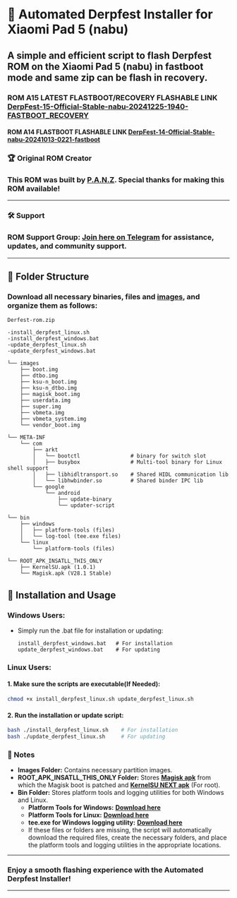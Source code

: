 # 🚀 Automated Derpfest Installer for Xiaomi Pad 5 (nabu)

## A simple and efficient script to flash Derpfest ROM on the Xiaomi Pad 5 (nabu) in fastboot mode and same zip can be flash in recovery.
### ROM A15 LATEST FLASTBOOT/RECOVERY FLASHABLE LINK [DerpFest-15-Official-Stable-nabu-20241225-1940-FASTBOOT_RECOVERY](https://github.com/ArKT-7/automated-nabu-derpfest-installer/releases/download/derpfest-december/DerpFest-15-Official-Stable-nabu-20241225-1940-FASTBOOT_RECOVERY.zip)
#### ROM A14 FLASTBOOT FLASHABLE LINK [DerpFest-14-Official-Stable-nabu-20241013-0221-fastboot](https://1drv.ms/u/s!ArrRdTwOqQPll4EqH9ISU1xpc2n1nA)
### 🏆 Original ROM Creator
### This ROM was built by [P.A.N.Z](https://github.com/ppanzenboeck). Special thanks for making this ROM available!
---
### 🛠 Support
### **ROM Support Group**: [Join here on Telegram](https://t.me/+x29bHVZKa9ZhZjBk) for assistance, updates, and community support.
---

## 📂 Folder Structure
### Download all necessary binaries, files and [images](https://github.com/ArKT-7/automated-nabu-derpfest-installer/releases/tag/derpfest-november), and organize them as follows:

```plaintext
Derfest-rom.zip

-install_derpfest_linux.sh
-install_derpfest_windows.bat
-update_derpfest_linux.sh
-update_derpfest_windows.bat

└── images
    ├── boot.img
    ├── dtbo.img
    ├── ksu-n_boot.img
    ├── ksu-n_dtbo.img
    ├── magisk_boot.img
    ├── userdata.img
    ├── super.img
    ├── vbmeta.img
    ├── vbmeta_system.img
    └── vendor_boot.img

└── META-INF
    └── com
        ├── arkt 
        │   └── bootctl                # binary for switch slot
        │   ├── busybox                # Multi-tool binary for Linux shell support
        │   ├── libhidltransport.so    # Shared HIDL communication lib
        │   └── libhwbinder.so         # Shared binder IPC lib
        └── google
            └── android
                ├── update-binary 
                └── updater-script 

└── bin
    ├── windows
    │   ├── platform-tools (files)
    │   └── log-tool (tee.exe files)
    └── linux
        └── platform-tools (files)

└── ROOT_APK_INSATLL_THIS_ONLY
    ├── KernelSU.apk (1.0.1)
    └── Magisk.apk (V28.1 Stable)
```

## 🔧 Installation and Usage

### Windows Users:
- Simply run the .bat file for installation or updating:
  ```plaintext
  install_derpfest_windows.bat   # For installation
  update_derpfest_windows.bat    # For updating
  ```
  
### Linux Users:
#### 1. Make sure the scripts are executable(If Needed):
   ```bash
   chmod +x install_derpfest_linux.sh update_derpfest_linux.sh
   ```
   
#### 2. Run the installation or update script:
   ```bash
   bash ./install_derpfest_linux.sh    # For installation
   bash ./update_derpfest_linux.sh     # For updating
   ```

### 📜 Notes
- **Images Folder:** Contains necessary partition images.
- **ROOT_APK_INSATLL_THIS_ONLY Folder:** Stores **[Magisk apk](https://github.com/topjohnwu/Magisk/releases/tag/v28.1)** from which the Magisk boot is patched and **[KernelSU NEXT apk](https://github.com/KernelSU-Next/KernelSU-Next/releases/tag/v1.0.6)** (For root).
- **Bin Folder:** Stores platform tools and logging utilities for both Windows and Linux.
  - **Platform Tools for Windows:** **[Download here](https://developer.android.com/studio/releases/platform-tools)**  
  - **Platform Tools for Linux:** **[Download here](https://developer.android.com/studio/releases/platform-tools)**  
  - **tee.exe for Windows logging utility:** **[Download here](https://github.com/dEajL3kA/tee-win32)**
  - If these files or folders are missing, the script will automatically download the required files, create the necessary folders, and place the platform tools and logging utilities in the appropriate locations.


---
### Enjoy a smooth flashing experience with the **Automated Derpfest Installer**!
---

